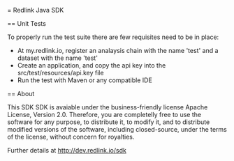 = Redlink Java SDK

== Unit Tests

To properly run the test suite there are few requisites need to be in place:

* At my.redlink.io, register an analaysis chain with the name 'test' and a dataset with the name 'test'
* Create an application, and copy the api key into the src/test/resources/api.key file
* Run the test with Maven or any compatible IDE

== About

This SDK SDK is avaiable under the business-friendly license Apache License, Version 2.0. 
Therefore, you are completelly free to use the software for any purpose, to distribute it, 
to modify it, and to distribute modified versions of the software, including closed-source, 
under the terms of the license, without concern for royalties.

Further details at http://dev.redlink.io/sdk

